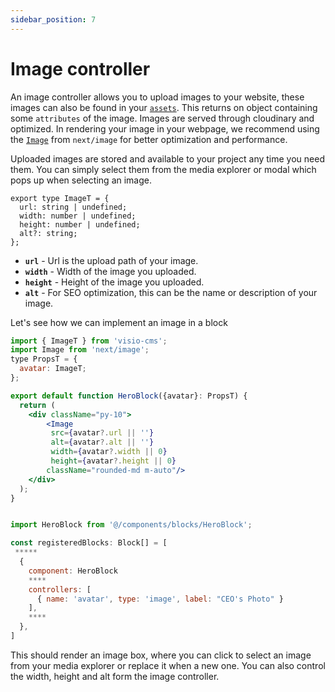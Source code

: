 ```yaml
---
sidebar_position: 7
---
```


# Image controller

An image controller allows you to upload images to your website, these images can also be found in your [`assets`](https://dashboard.visiocms.com/assets).
This returns on object containing some `attributes` of the image. Images are served through cloudinary and optimized. In rendering your image in your webpage, 
we recommend using the [`Image`](https://nextjs.org/docs/pages/api-reference/components/image) from `next/image` for better optimization and performance.

Uploaded images are stored and available to your project any time you need them. You can simply select them from the media explorer or modal which pops up when selecting an image.

```tsx
export type ImageT = {
  url: string | undefined;
  width: number | undefined;
  height: number | undefined;
  alt?: string;
};

```

- **`url`** - Url is the upload path of your image.
- **`width`** - Width of the image you uploaded.
- **`height`** - Height of the image you uploaded.
- **`alt`** - For SEO optimization, this can be the name or description of your image.

Let's see how we can implement an image in a block

```jsx title="/components/blocks/HeroBlock.tsx"
import { ImageT } from 'visio-cms';
import Image from 'next/image';
type PropsT = {
  avatar: ImageT;
};

export default function HeroBlock({avatar}: PropsT) {
  return (
    <div className="py-10">
        <Image 
         src={avatar?.url || ''}
         alt={avatar?.alt || ''}
         width={avatar?.width || 0}
         height={avatar?.height || 0}
        className="rounded-md m-auto"/>
    </div>
  );
}
```


```jsx title="/components/blocks_registry.tsx"

import HeroBlock from '@/components/blocks/HeroBlock';

const registeredBlocks: Block[] = [
 *****
  {
    component: HeroBlock
    ****
    controllers: [
      { name: 'avatar', type: 'image', label: "CEO's Photo" }
    ],
    ****
  },
]
```

This should render an image box, where you can click to select an image from your media explorer or replace it when a new one. You can also control the width, height and alt form the image controller.